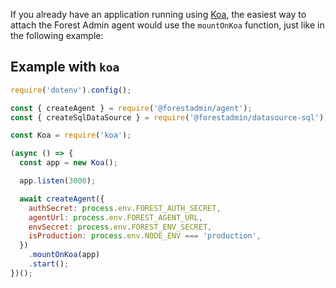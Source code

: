 If you already have an application running using [Koa](https://koajs.com/), the easiest way to attach the Forest Admin agent would use the `mountOnKoa` function, just like in the following example:

## Example with `koa`

```javascript
require('dotenv').config();

const { createAgent } = require('@forestadmin/agent');
const { createSqlDataSource } = require('@forestadmin/datasource-sql');

const Koa = require('koa');

(async () => {
  const app = new Koa();

  app.listen(3000);

  await createAgent({
    authSecret: process.env.FOREST_AUTH_SECRET,
    agentUrl: process.env.FOREST_AGENT_URL,
    envSecret: process.env.FOREST_ENV_SECRET,
    isProduction: process.env.NODE_ENV === 'production',
  })
    .mountOnKoa(app)
    .start();
})();
```

